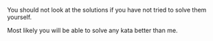 You should not look at the solutions if you have not tried to solve them yourself.

Most likely you will be able to solve any kata better than me.
